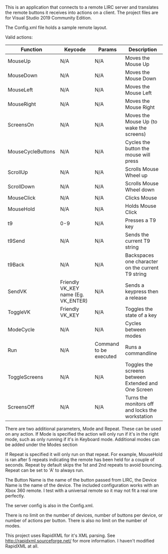This is an application that connects to a remote LIRC server and translates the remote buttons it receives into actions on a client. The project files are for Visual Studio 2019 Community Edition.

The Config.xml file holds a sample remote layout.


Valid actions:

| Function | Keycode | Params | Description |
| --- | --- | --- | --- |
| MouseUp | N/A | N/A | Moves the Mouse Up |
| MouseDown | N/A | N/A | Moves the Mouse Down |
| MouseLeft | N/A | N/A | Moves the Mouse Left |
| MouseRight | N/A | N/A | Moves the Mouse Right |
| ScreensOn | N/A | N/A | Moves the Mouse Up (to wake the screens) |
| MouseCycleButtons | N/A | N/A | Cycles the button the mouse will press |
| ScrollUp | N/A | N/A | Scrolls Mouse Wheel up |
| ScrollDown | N/A | N/A | Scrolls Mouse Wheel down |
| MouseClick | N/A | N/A | Clicks Mouse |
| MouseHold | N/A | N/A | Holds Mouse Click |
| t9 | 0-9 | N/A | Presses a T9 key |
| t9Send| N/A | N/A | Sends the current T9 string |
| t9Back | N/A | N/A |Backspaces one character on the current T9 string |
| SendVK | Friendly VK_KEY name (Eg. VK_ENTER) | N/A | Sends a keypress then a release |
| ToggleVK| Friendly VK_KEY | N/A | Toggles the state of a key |
| ModeCycle | N/A | N/A | Cycles between modes |
| Run | N/A | Command to be executed | Runs a commandline |
| ToggleScreens | N/A | N/A | Toggles the screens between Extended  and One Screen |
| ScreensOff | N/A | N/A | Turns the monitors off and locks the workstation |

There are two additional parameters, Mode and Repeat. These can be used on any action.
If Mode is specified the action will only run if it's in the right mode, such as only running if it's in Keyboard mode. Additional modes can be added under the Modes section

If Repeat is specified it will only run on that repeat. For example, MouseHold is ran after 5 repeats indicating the remote has been held for a couple of seconds.
Repeat by default skips the 1st and 2nd repeats to avoid bouncing. Repeat can be set to 'A' to always run.

The Button Name is the name of the button passed from LIRC, the Device Name is the name of the device. The included configuration works with an Xbox 360 remote. I test with a universal remote so it may not fit a real one perfectly.

The server config is also in the Config.xml.

There is no limit on the number of devices, number of buttons per device, or number of actions per button. There is also no limit on the number of modes.

This project uses RapidXML for it's XML parsing. See http://rapidxml.sourceforge.net/ for more information. I haven't modified RapidXML at all.

